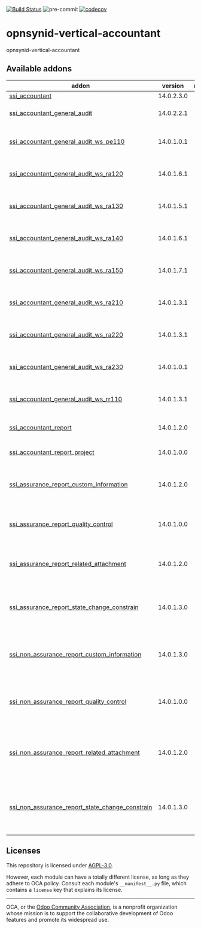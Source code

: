 [![Build Status](https://travis-ci.com/open-synergy/opnsynid-vertical-accountant.svg?branch=14.0)](https://travis-ci.com/open-synergy/opnsynid-vertical-accountant)
![pre-commit](https://github.com/open-synergy/opnsynid-vertical-accountant/actions/workflows/pre-commit.yml/badge.svg)
[![codecov](https://codecov.io/gh/open-synergy/opnsynid-vertical-accountant/branch/14.0/graph/badge.svg)](https://codecov.io/gh/open-synergy/opnsynid-vertical-accountant)

<!-- /!\ do not modify above this line -->

# opnsynid-vertical-accountant

opnsynid-vertical-accountant

<!-- /!\ do not modify below this line -->

<!-- prettier-ignore-start -->

[//]: # (addons)

Available addons
----------------
addon | version | maintainers | summary
--- | --- | --- | ---
[ssi_accountant](ssi_accountant/) | 14.0.2.3.0 |  | Accountant
[ssi_accountant_general_audit](ssi_accountant_general_audit/) | 14.0.2.2.1 |  | Accountant General Audit
[ssi_accountant_general_audit_ws_pe110](ssi_accountant_general_audit_ws_pe110/) | 14.0.1.0.1 |  | General Audit Worksheet PE.110
[ssi_accountant_general_audit_ws_ra120](ssi_accountant_general_audit_ws_ra120/) | 14.0.1.6.1 |  | General Audit Worksheet RA.120
[ssi_accountant_general_audit_ws_ra130](ssi_accountant_general_audit_ws_ra130/) | 14.0.1.5.1 |  | General Audit Worksheet RA.130
[ssi_accountant_general_audit_ws_ra140](ssi_accountant_general_audit_ws_ra140/) | 14.0.1.6.1 |  | General Audit Worksheet RA.140
[ssi_accountant_general_audit_ws_ra150](ssi_accountant_general_audit_ws_ra150/) | 14.0.1.7.1 |  | General Audit Worksheet RA.150
[ssi_accountant_general_audit_ws_ra210](ssi_accountant_general_audit_ws_ra210/) | 14.0.1.3.1 |  | General Audit Worksheet RA.210
[ssi_accountant_general_audit_ws_ra220](ssi_accountant_general_audit_ws_ra220/) | 14.0.1.3.1 |  | General Audit Worksheet RA.220
[ssi_accountant_general_audit_ws_ra230](ssi_accountant_general_audit_ws_ra230/) | 14.0.1.0.1 |  | General Audit Worksheet RA.230
[ssi_accountant_general_audit_ws_rr110](ssi_accountant_general_audit_ws_rr110/) | 14.0.1.3.1 |  | General Audit Worksheet RR.110
[ssi_accountant_report](ssi_accountant_report/) | 14.0.1.2.0 |  | Manage Accountant Report
[ssi_accountant_report_project](ssi_accountant_report_project/) | 14.0.1.0.0 |  | Accountant Report + Project
[ssi_assurance_report_custom_information](ssi_assurance_report_custom_information/) | 14.0.1.2.0 |  | Assurance Report + Custom Information Integration
[ssi_assurance_report_quality_control](ssi_assurance_report_quality_control/) | 14.0.1.0.0 |  | Assurance Report - Quality Control Integration
[ssi_assurance_report_related_attachment](ssi_assurance_report_related_attachment/) | 14.0.1.2.0 |  | Assurance Report - Related Attachment Integration
[ssi_assurance_report_state_change_constrain](ssi_assurance_report_state_change_constrain/) | 14.0.1.3.0 |  | Assurance Report + State Change Constrain Integration
[ssi_non_assurance_report_custom_information](ssi_non_assurance_report_custom_information/) | 14.0.1.3.0 |  | Non-Assurance Report + Custom Information Integration
[ssi_non_assurance_report_quality_control](ssi_non_assurance_report_quality_control/) | 14.0.1.0.0 |  | Non Assurance Report - Quality Control Integration
[ssi_non_assurance_report_related_attachment](ssi_non_assurance_report_related_attachment/) | 14.0.1.2.0 |  | Accountant Non Assurance Report - Related Attachment Integration
[ssi_non_assurance_report_state_change_constrain](ssi_non_assurance_report_state_change_constrain/) | 14.0.1.3.0 |  | Non Assurance Report + State Change Constrain Integration

[//]: # (end addons)

<!-- prettier-ignore-end -->

## Licenses

This repository is licensed under [AGPL-3.0](LICENSE).

However, each module can have a totally different license, as long as they adhere to OCA
policy. Consult each module's `__manifest__.py` file, which contains a `license` key
that explains its license.

----

OCA, or the [Odoo Community Association](http://odoo-community.org/), is a nonprofit
organization whose mission is to support the collaborative development of Odoo features
and promote its widespread use.
